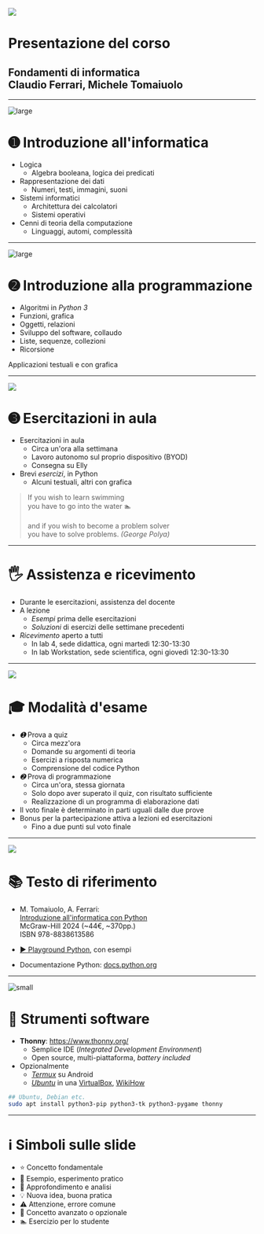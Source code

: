 
![](images/dev/theory-practice.png)
# Presentazione del corso
## Fondamenti di informatica<br> Claudio Ferrari, Michele Tomaiuolo

---

![large](images/sys/globe.jpg)
# ➊ Introduzione all'informatica

- Logica
    - Algebra booleana, logica dei predicati
- Rappresentazione dei dati
    - Numeri, testi, immagini, suoni
- Sistemi informatici
    - Architettura dei calcolatori
    - Sistemi operativi
- Cenni di teoria della computazione
    - Linguaggi, automi, complessità

---

![large](images/misc/space-invaders-school.png)
# ➋ Introduzione alla programmazione

- Algoritmi in *Python 3*
- Funzioni, grafica
- Oggetti, relazioni
- Sviluppo del software, collaudo
- Liste, sequenze, collezioni
- Ricorsione

>

Applicazioni testuali e con grafica

---

![](images/dev/geek-girl.svg)
# ➌ Esercitazioni in aula

- Esercitazioni in aula
    - Circa un'ora alla settimana
    - Lavoro autonomo sul proprio dispositivo (BYOD)
    - Consegna su Elly
- Brevi *esercizi*, in Python
    - Alcuni testuali, altri con grafica

> If you wish to learn swimming <br> you have to go into the water 🏊 <br> <br> and if you wish to become a problem solver <br> you have to solve problems. *(George Polya)*

---

# 🖐️ Assistenza e ricevimento

- Durante le esercitazioni, assistenza del docente
- A lezione
    - *Esempi* prima delle esercitazioni
    - *Soluzioni* di esercizi delle settimane precedenti
- *Ricevimento* aperto a tutti
    - In lab 4, sede didattica, ogni martedì 12:30-13:30
    - In lab Workstation, sede scientifica, ogni giovedì 12:30-13:30

---

![](images/misc/quiz.png)
# 🎓 Modalità d'esame

- *➊* Prova a quiz
    - Circa mezz'ora
    - Domande su argomenti di teoria
    - Esercizi a risposta numerica
    - Comprensione del codice Python
- *➋* Prova di programmazione
    - Circa un'ora, stessa giornata
    - Solo dopo aver superato il quiz, con risultato sufficiente
    - Realizzazione di un programma di elaborazione dati
- Il voto finale è determinato in parti uguali dalle due prove
- Bonus per la partecipazione attiva a lezioni ed esercitazioni
    - Fino a due punti sul voto finale

---

![](images/algo/fondinfo-book.jpg)
# 📚 Testo di riferimento

- M. Tomaiuolo, A. Ferrari: <br> [Introduzione all'informatica con Python](https://www.mheducation.it/9788838613586) <br> McGraw-Hill 2024 (~44€, ~370pp.) <br> ISBN 978-8838613586

- [▶️ Playground Python](https://fondinfo.github.io/play), con esempi

- Documentazione Python: [docs.python.org](https://docs.python.org/3/)

---

![small](images/dev/python-logo.svg)
# 💾 Strumenti software

- **Thonny**: <https://www.thonny.org/>
    - Semplice IDE (*Integrated Development Environment*)
    - Open source, multi-piattaforma, *battery included*
- Opzionalmente
    - [*Termux*](https://fondinfo.github.io/termux/) su Android
    - [*Ubuntu*](http://releases.ubuntu.com/24.04/) in una [VirtualBox](https://www.virtualbox.org/wiki/Downloads), [WikiHow](https://www.wikihow.com/Install-Ubuntu-on-VirtualBox)

``` sh
## Ubuntu, Debian etc.
sudo apt install python3-pip python3-tk python3-pygame thonny
```

---

# ℹ️ Simboli sulle slide

- ⭐️ Concetto fondamentale
- 🧪 Esempio, esperimento pratico
- 🔬 Approfondimento e analisi
- 💡️ Nuova idea, buona pratica
- ⚠️ Attenzione, errore comune
- 🥷 Concetto avanzato o opzionale
- 🏊️ Esercizio per lo studente
